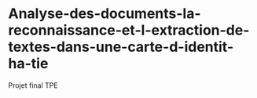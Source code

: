 # Analyse-des-documents-la-reconnaissance-et-l-extraction-de-textes-dans-une-carte-d-identit-ha-tie
Projet final TPE
